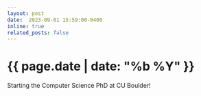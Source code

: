 ```yaml
---
layout: post
date:  2023-09-01 15:59:00-0400
inline: true
related_posts: false
---
```


# {{ page.date | date: "%b %Y" }}

Starting the Computer Science PhD at CU Boulder!
